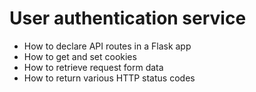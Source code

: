 # User authentication service

* How to declare API routes in a Flask app
* How to get and set cookies
* How to retrieve request form data
* How to return various HTTP status codes
